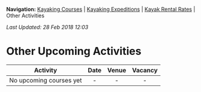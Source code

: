 **Navigation:** [Kayaking Courses](index) &#124; [Kayaking Expeditions](expedition) &#124; [Kayak Rental Rates](rental) &#124; Other Activities

_Last Updated: 28 Feb 2018 12:03_
# Other Upcoming Activities

Activity | Date | Venue | Vacancy
:---:|:---:|:---:|:---:
No upcoming courses yet|-|-|-

